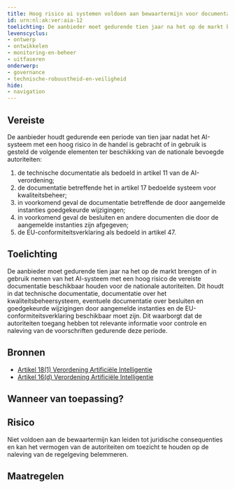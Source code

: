 ```yaml
---
title: Hoog risico ai systemen voldoen aan bewaartermijn voor documentatie 
id: urn:nl:ak:ver:aia-12
toelichting: De aanbieder moet gedurende tien jaar na het op de markt brengen of in gebruik nemen van het AI-systeem met een hoog risico de vereiste documentatie beschikbaar houden voor de nationale autoriteiten. Dit houdt in dat technische documentatie, documentatie over het kwaliteitsbeheersysteem, eventuele documentatie over besluiten en goedgekeurde wijzigingen door aangemelde instanties en de EU-conformiteitsverklaring beschikbaar moet zijn. Dit waarborgt dat de autoriteiten toegang hebben tot relevante informatie voor controle en naleving van de voorschriften gedurende deze periode. 
levenscyclus: 
- ontwerp
- ontwikkelen
- monitoring-en-beheer
- uitfaseren
onderwerp: 
- governance
- technische-robuustheid-en-veiligheid
hide:
- navigation
---
```


<!-- tags no-search no-onderwerp no-rol no-levenscyclus -->

## Vereiste

De aanbieder houdt gedurende een periode van tien jaar nadat het AI-systeem met een hoog risico in de handel is gebracht of in gebruik is gesteld de volgende elementen ter beschikking van de nationale bevoegde autoriteiten: 

1. de technische documentatie als bedoeld in artikel 11 van de AI-verordening; 
2. de documentatie betreffende het in artikel 17 bedoelde systeem voor kwaliteitsbeheer; 
3. in voorkomend geval de documentatie betreffende de door aangemelde instanties goedgekeurde wijzigingen; 
4. in voorkomend geval de besluiten en andere documenten die door de aangemelde instanties zijn afgegeven; 
5. de EU-conformiteitsverklaring als bedoeld in artikel 47. 

## Toelichting 

De aanbieder moet gedurende tien jaar na het op de markt brengen of in gebruik nemen van het AI-systeem met een hoog risico de vereiste documentatie beschikbaar houden voor de nationale autoriteiten.
Dit houdt in dat technische documentatie, documentatie over het kwaliteitsbeheersysteem, eventuele documentatie over besluiten en goedgekeurde wijzigingen door aangemelde instanties en de EU-conformiteitsverklaring beschikbaar moet zijn.
Dit waarborgt dat de autoriteiten toegang hebben tot relevante informatie voor controle en naleving van de voorschriften gedurende deze periode.

## Bronnen 

- [Artikel 18(1) Verordening Artificiële Intelligentie](https://eur-lex.europa.eu/legal-content/NL/TXT/HTML/?uri=OJ:L_202401689#d1e4013-1-1)
- [Artikel 16(d) Verordening Artificiële Intelligentie](https://eur-lex.europa.eu/legal-content/NL/TXT/HTML/?uri=OJ:L_202401689#d1e3823-1-1)

## Wanneer van toepassing? 

## Risico 

Niet voldoen aan de bewaartermijn kan leiden tot juridische consequenties en kan het vermogen van de autoriteiten om toezicht te houden op de naleving van de regelgeving belemmeren.

## Maatregelen 

<!-- list_maatregelen vereiste/aia-12-bewaartermijn-voor-documentatie no-search no-onderwerp no-rol no-levenscyclus -->
